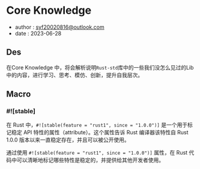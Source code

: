 # Core Knowledge

- author : syf20020816@outlook.com
- date : 2023-06-28

## Des

在Core Knowledge 中，将会解析说明`Rust-std`库中的一些我们没怎么见过的Lib中的内容，进行学习、思考、模仿、创新，提升自我层次。

## Macro

### #![stable]

在 Rust 中，`#![stable(feature = "rust1", since = "1.0.0")]` 是一个用于标记稳定 API 特性的属性（attribute）。这个属性告诉 Rust 编译器该特性自 Rust 1.0.0 版本以来一直稳定存在，并且可以被公开使用。

通过使用 `#![stable(feature = "rust1", since = "1.0.0")]` 属性，在 Rust 代码中可以清晰地标记哪些特性是稳定的，并提供给其他开发者使用。

